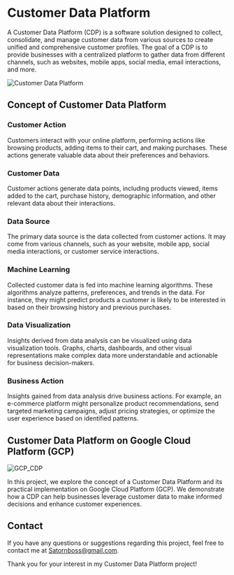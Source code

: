 # Customer Data Platform

A Customer Data Platform (CDP) is a software solution designed to collect, consolidate, and manage customer data from various sources to create unified and comprehensive customer profiles. The goal of a CDP is to provide businesses with a centralized platform to gather data from different channels, such as websites, mobile apps, social media, email interactions, and more.

![Customer Data Platform](https://github.com/bbossssss/MADT8101_Customer_Analytics/blob/00ffaa1692282507af4834fe0da4dba2dd3eeb46/Customer%20Data%20Platform/Image/Customer%20Data%20Platform.png)

## Concept of Customer Data Platform

### Customer Action

Customers interact with your online platform, performing actions like browsing products, adding items to their cart, and making purchases. These actions generate valuable data about their preferences and behaviors.

### Customer Data

Customer actions generate data points, including products viewed, items added to the cart, purchase history, demographic information, and other relevant data about their interactions.

### Data Source

The primary data source is the data collected from customer actions. It may come from various channels, such as your website, mobile app, social media interactions, or customer service interactions.

### Machine Learning

Collected customer data is fed into machine learning algorithms. These algorithms analyze patterns, preferences, and trends in the data. For instance, they might predict products a customer is likely to be interested in based on their browsing history and previous purchases.

### Data Visualization

Insights derived from data analysis can be visualized using data visualization tools. Graphs, charts, dashboards, and other visual representations make complex data more understandable and actionable for business decision-makers.

### Business Action

Insights gained from data analysis drive business actions. For example, an e-commerce platform might personalize product recommendations, send targeted marketing campaigns, adjust pricing strategies, or optimize the user experience based on identified patterns.

## Customer Data Platform on Google Cloud Platform (GCP)

![GCP_CDP](https://github.com/bbossssss/MADT8101_Customer_Analytics/blob/00ffaa1692282507af4834fe0da4dba2dd3eeb46/Customer%20Data%20Platform/Image/GCP_CDP.png)

In this project, we explore the concept of a Customer Data Platform and its practical implementation on Google Cloud Platform (GCP). We demonstrate how a CDP can help businesses leverage customer data to make informed decisions and enhance customer experiences.

## Contact

If you have any questions or suggestions regarding this project, feel free to contact me at Satornboss@gmail.com.

Thank you for your interest in my Customer Data Platform project!
